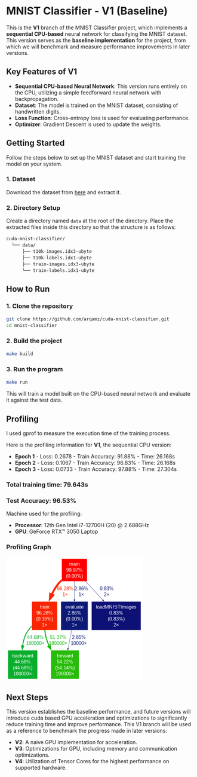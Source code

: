 # MNIST Classifier - V1 (Baseline)

This is the **V1** branch of the MNIST Classifier project, which implements a **sequential CPU-based** neural network for classifying the MNIST dataset. This version serves as the **baseline implementation** for the project, from which we will benchmark and measure performance improvements in later versions.

## Key Features of V1

- **Sequential CPU-based Neural Network**: This version runs entirely on the CPU, utilizing a simple feedforward neural network with backpropagation.
- **Dataset**: The model is trained on the MNIST dataset, consisting of handwritten digits.
- **Loss Function**: Cross-entropy loss is used for evaluating performance.
- **Optimizer**: Gradient Descent is used to update the weights.

## Getting Started

Follow the steps below to set up the MNIST dataset and start training the model on your system.

### 1. Dataset

Download the dataset from [here](https://www.kaggle.com/datasets/hojjatk/mnist-dataset?select=t10k-images.idx3-ubyte) and extract it.

### 2. Directory Setup

Create a directory named `data` at the root of the directory. Place the extracted files inside this directory so that the structure is as follows:

```bash
cuda-mnist-classifier/
  └── data/
      ├── t10k-images.idx3-ubyte
      ├── t10k-labels.idx1-ubyte
      ├── train-images.idx3-ubyte
      └── train-labels.idx1-ubyte
```

## How to Run

### 1. Clone the repository

```bash
git clone https://github.com/arqamz/cuda-mnist-classifier.git
cd mnist-classifier
```

### 2. Build the project

```bash
make build
```

### 3. Run the program

```bash
make run
```

This will train a model built on the CPU-based neural network and evaluate it against the test data.

## Profiling

I used gprof to measure the execution time of the training process.

Here is the profiling information for **V1**, the sequential CPU version:

- **Epoch 1** - Loss: 0.2678 - Train Accuracy: 91.88% - Time: 26.168s
- **Epoch 2** - Loss: 0.1067 - Train Accuracy: 96.83% - Time: 26.168s
- **Epoch 3** - Loss: 0.0733 - Train Accuracy: 97.88% - Time: 27.304s

### Total training time: 79.643s

### Test Accuracy: 96.53%

Machine used for the profiling:

- **Processor**: 12th Gen Intel i7-12700H (20) @ 2.688GHz  
- **GPU**: GeForce RTX™ 3050 Laptop

### Profiling Graph

![Gprof profile graph](profile/graphs/gprof_analysis.png)

## Next Steps

This version establishes the baseline performance, and future versions will introduce cuda based GPU acceleration and optimizations to significantly reduce training time and improve performance. This V1 branch will be used as a reference to benchmark the progress made in later versions:

- **V2**: A naive GPU implementation for acceleration.
- **V3**: Optimizations for GPU, including memory and communication optimizations.
- **V4**: Utilization of Tensor Cores for the highest performance on supported hardware.
